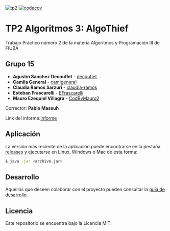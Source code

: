 ![tp2](https://github.com/decouflet/algo3_tp2/actions/workflows/build.yml/badge.svg) [![codecov](https://codecov.io/gh/decouflet/algo3_tp2/branch/master/graph/badge.svg)](https://codecov.io/gh/decouflet/algo3_tp2)

# TP2 Algoritmos 3: AlgoThief

Trabajo Práctico número 2 de la materia Algoritmos y Programación III de FIUBA

## Grupo 15

* **Agustín Sanchez Decouflet** - [decouflet](https://github.com/decouflet)
* **Camila General** - [camigeneral](https://github.com/camigeneral)
* **Claudia Ramos Sarzuri** - [claudia-ramos](https://github.com/claudia-ramos)
* **Esteban Frascarelli** - [EFrascarelli](https://github.com/EFrascarelli)
* **Mauro Ezequiel Villagra** - [CodByMauro2](https://github.com/codbymauro2)


Corrector: **Pablo Massuh**

Link del informe:[Informe](https://www.overleaf.com/1831497651ntxthmgkqpxg)

## Aplicación

La versión más reciente de la aplicación puede encontrarse en la pestaña [releases](https://github.com/decouflet/algo3_tp2/releases/latest) y ejecutarse en Linux, Windows o Mac de esta forma:

```bash
$ java -jar <archivo.jar>
```

## Desarrollo

Aquellos que deseen colaborar con el proyecto pueden consultar la [guía de desarrollo](./docs/Desarrollo.md).

## Licencia

Este repositorio se encuentra bajo la Licencia MIT.
